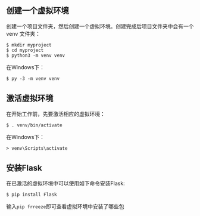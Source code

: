 ## 创建一个虚拟环境
创建一个项目文件夹，然后创建一个虚拟环境。创建完成后项目文件夹中会有一个 venv 文件夹：  
```
$ mkdir myproject  
$ cd myproject  
$ python3 -m venv venv   
```
在Windows下：  
```
$ py -3 -m venv venv  
```
## 激活虚拟环境
在开始工作前，先要激活相应的虚拟环境：  
```
$ . venv/bin/activate  
```
在Windows下：   
```
> venv\Scripts\activate   
```
## 安装Flask
在已激活的虚拟环境中可以使用如下命令安装Flask:  
```
$ pip install Flask
```
输入```pip frreeze```即可查看虚拟环境中安装了哪些包

